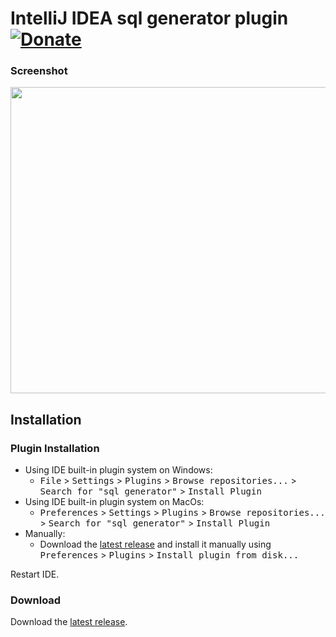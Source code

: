 IntelliJ IDEA sql generator plugin [![Donate](https://www.paypal.com/en_US/i/btn/btn_donateCC_LG.gif)](https://www.paypal.me/yseasony)
=======================

### Screenshot
<img src="https://raw.githubusercontent.com/yseasony/idea-sql-generator-tool/master/doc/1.png" width="735" height="490" />

Installation
------------
### Plugin Installation
- Using IDE built-in plugin system on Windows:
  - <kbd>File</kbd> > <kbd>Settings</kbd> > <kbd>Plugins</kbd> > <kbd>Browse repositories...</kbd> > <kbd>Search for "sql generator"</kbd> > <kbd>Install Plugin</kbd>
- Using IDE built-in plugin system on MacOs:
  - <kbd>Preferences</kbd> > <kbd>Settings</kbd> > <kbd>Plugins</kbd> > <kbd>Browse repositories...</kbd> > <kbd>Search for "sql generator"</kbd> > <kbd>Install Plugin</kbd>
- Manually:
  - Download the [latest release](https://github.com/yseasony/idea-sql-generator-tool/releases) and install it manually using <kbd>Preferences</kbd> > <kbd>Plugins</kbd> > <kbd>Install plugin from disk...</kbd>
  
Restart IDE.
  
### Download

Download the [latest release](https://github.com/yseasony/idea-sql-generator-tool/releases).

